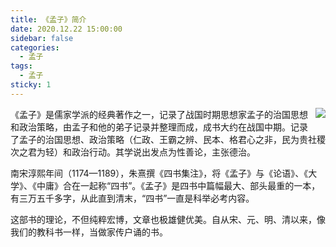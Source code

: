 ```yaml
---
title: 《孟子》简介
date: 2020.12.22 15:00:00
sidebar: false
categories:
  - 孟子
tags:
  - 孟子
sticky: 1
---
```


<img style="float: right; margin: 0 0 10px 10px;" src="https://cdn.fblog.top/blog/images/mengzi/001.jpg">
<p class="paragraph">《孟子》是儒家学派的经典著作之一，记录了战国时期思想家孟子的治国思想和政治策略，由孟子和他的弟子记录并整理而成，成书大约在战国中期。记录了孟子的治国思想、政治策略（仁政、王霸之辨、民本、格君心之非，民为贵社稷次之君为轻）和政治行动。其学说出发点为性善论，主张德治。</p>
<p class="paragraph">南宋淳熙年间（1174—1189），朱熹撰《四书集注》，将《孟子》与《论语》、《大学》、《中庸》合在一起称“四书”。《孟子》是四书中篇幅最大、部头最重的一本，有三万五千多字，从此直到清末，“四书”一直是科举必考内容。</p>
<p class="paragraph">这部书的理论，不但纯粹宏博，文章也极雄健优美。自从宋、元、明、清以来，像我们的教科书一样，当做家传户诵的书。</p>

<!-- more -->